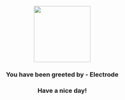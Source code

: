 <p align="center">
            <img src="https://raw.githubusercontent.com/PokeAPI/sprites/master/sprites/pokemon/101.png" width="150" height="150">
          </p>
          <h3 align="center">You have been greeted by - <b>Electrode</b></h3>
          <h3 align="center">Have a nice day!</h3>
        